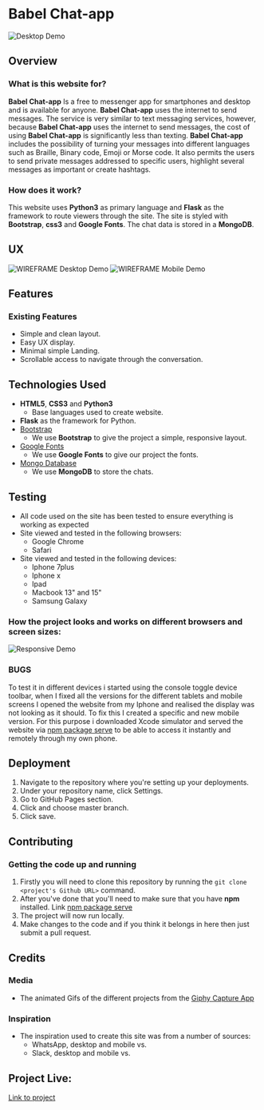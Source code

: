 # Babel Chat-app 

![Desktop Demo](https://raw.githubusercontent.com/mboladop/Babel-app-project-Stream3/master/stream3.gif "Desktop Demo")
 
## Overview
 
### What is this website for?
 
**Babel Chat-app** Is a free to messenger app for smartphones and desktop and is available for anyone. **Babel Chat-app** uses the internet to send messages. The service is very similar to text messaging services, however, because **Babel Chat-app** uses the internet to send messages, the cost of using **Babel Chat-app** is significantly less than texting. 
**Babel Chat-app** includes the possibility of turning your messages into different languages such as Braille, Binary code, Emoji or Morse code. It also permits the users to send private messages addressed to specific users, highlight several messages as important or create hashtags.
 
### How does it work?
 
This website uses **Python3** as primary language and **Flask** as the framework to route viewers through the site. The site is styled with **Bootstrap**, **css3** and **Google Fonts**. The chat data is stored in a **MongoDB**. 

## UX

![WIREFRAME Desktop Demo](https://raw.githubusercontent.com/mboladop/Babel-app-project-Stream3/master/wireframes/desktop.jpg "Desktop Demo")
![WIREFRAME Mobile Demo](https://raw.githubusercontent.com/mboladop/Babel-app-project-Stream3/master/wireframes/mobile.jpg "Mobile Demo")


## Features
 
### Existing Features
- Simple and clean layout.
- Easy UX display.
- Minimal simple Landing.
- Scrollable access to navigate through the conversation.

## Technologies Used

- **HTML5**, **CSS3** and **Python3**
  - Base languages used to create website.
- **Flask** as the framework for Python.
- [Bootstrap](http://getbootstrap.com/)
    - We use **Bootstrap** to give the project a simple, responsive layout.
- [Google Fonts](http://googlefonts.com/)
    - We use **Google Fonts** to give our project the fonts.
- [Mongo Database](https://www.mongodb.com/)
    - We use **MongoDB** to store the chats.

## Testing
- All code used on the site has been tested to ensure everything is working as expected
- Site viewed and tested in the following browsers:
  - Google Chrome
  - Safari
- Site viewed and tested in the following devices:
  - Iphone 7plus
  - Iphone x 
  - Ipad
  - Macbook 13" and 15"
  - Samsung Galaxy

### How the project looks and works on different browsers and screen sizes:

![Responsive Demo](https://raw.githubusercontent.com/mboladop/Babel-app-project-Stream3/master/responsive.gif "Responsive Demo")

### BUGS
To test it in different devices i started using the console toggle device toolbar, when I fixed all the versions for the different tablets and mobile screens I opened the website  from my Iphone and realised the display was not looking as it should.
To fix this I created a specific and new mobile version. For this purpose i downloaded Xcode simulator and served the website via [npm package serve](https://www.npmjs.com/package/serve) to be able to access it instantly and remotely through my own phone.


## Deployment
1. Navigate to the repository where you're setting up your deployments.
2. Under your repository name, click Settings.
3. Go to GitHub Pages section.
4. Click and choose master branch.
5. Click save.


## Contributing

### Getting the code up and running
1. Firstly you will need to clone this repository by running the ```git clone <project's Github URL>``` command.
2. After you've done that you'll need to make sure that you have **npm** installed. Link [npm package serve](https://www.npmjs.com/package/serve)
3. The project will now run locally.
4. Make changes to the code and if you think it belongs in here then just submit a pull request.

## Credits

### Media
- The animated Gifs of the different projects from the [Giphy Capture App](https://giphy.com/apps/giphycapture)

### Inspiration

- The inspiration used to create this site was from a number of sources:
     - WhatsApp, desktop and mobile vs.
     - Slack,  desktop and mobile vs.

## Project Live:

[Link to project](https://babel-chat-app.herokuapp.com/)


